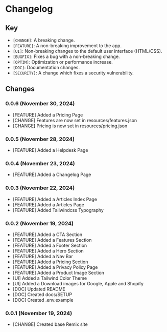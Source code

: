 # Changelog

## Key

* `[CHANGE]`: A breaking change. 
* `[FEATURE]`: A non-breaking improvement to the app. 
* `[UI]`: Non-breaking changes to the default user interface (HTML/CSS).
* `[BUGFIX]`: Fixes a bug with a non-breaking change.
* `[OPTIM]`: Optimization or performance increase.
* `[DOC]`: Documentation changes.
* `[SECURITY]`: A change which fixes a security vulnerability.


## Changes

### 0.0.6 (November 30, 2024)

* [FEATURE] Added a Pricing Page
* [CHANGE] Features are now set in resources/features.json
* [CHANGE] Pricing is now set in resources/pricing.json

### 0.0.5 (November 28, 2024)

* [FEATURE] Added a Helpdesk Page

### 0.0.4 (November 23, 2024)

* [FEATURE] Added a Changelog Page

### 0.0.3 (November 22, 2024)

* [FEATURE] Added a Articles Index Page
* [FEATURE] Added a Articles Page
* [FEATURE] Added Tailwindcss Typography

### 0.0.2 (November 19, 2024)

* [FEATURE] Added a CTA Section
* [FEATURE] Added a Features Section
* [FEATURE] Added a Footer Section
* [FEATURE] Added a Hero Section
* [FEATURE] Added a Nav Bar
* [FEATURE] Added a Pricing Section
* [FEATURE] Added a Privacy Policy Page
* [FEATURE] Added a Product Image Section
* [UI] Added a Tailwind Color Theme
* [UI] Added a Download images for Google, Apple and Shopify
* [DOC] Updated README
* [DOC] Created docs/SETUP
* [DOC] Created .env.example

### 0.0.1 (November 19, 2024)

* [CHANGE] Created base Remix site